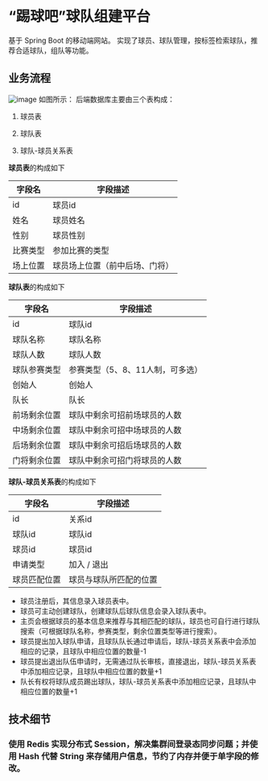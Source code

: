 # “踢球吧”球队组建平台
基于 Spring Boot 的移动端网站。
实现了球员、球队管理，按标签检索球队，推荐合适球队，组队等功能。
## 业务流程
![image](https://github.com/user-attachments/assets/34e15759-fca9-4050-8760-20a5d15be955)
如图所示：
后端数据库主要由三个表构成：

1. 球员表

2. 球队表

3. 球队-球员关系表

  **球员表**的构成如下

  | 字段名   | 字段描述                       |
  | -------- | ------------------------------ |
  | id       | 球员id                         |
  | 姓名     | 球员姓名                       |
  | 性别     | 球员性别                       |
  | 比赛类型 | 参加比赛的类型                 |
  | 场上位置 | 球员场上位置（前中后场、门将） |

  **球队表**的构成如下

  | 字段名       | 字段描述                         |
  | ------------ | -------------------------------- |
  | id           | 球队id                           |
  | 球队名称     | 球队名称                         |
  | 球队人数     | 球队人数                         |
  | 球队参赛类型 | 参赛类型（5、8、11人制，可多选） |
  | 创始人       | 创始人                           |
  | 队长         | 队长                             |
  | 前场剩余位置 | 球队中剩余可招前场球员的人数     |
  | 中场剩余位置 | 球队中剩余可招中场球员的人数     |
  | 后场剩余位置 | 球队中剩余可招后场球员的人数     |
  | 门将剩余位置 | 球队中剩余可招门将球员的人数     |

  **球队-球员关系表**的构成如下

  | 字段名       | 字段描述               |
  | ------------ | ---------------------- |
  | id           | 关系id                 |
  | 球队id       | 球队id                 |
  | 球员id       | 球员id                 |
  | 申请类型     | 加入 / 退出            |
  | 球员匹配位置 | 球员与球队所匹配的位置 |

* 球员注册后，其信息录入球员表中。
* 球员可主动创建球队，创建球队后球队信息会录入球队表中。
* 主页会根据球员的基本信息来推荐与其相匹配的球队，球员也可自行进行球队搜索（可根据球队名称，参赛类型，剩余位置类型等进行搜索）。
* 球员提出加入球队申请，且球队队长通过申请后，球队-球员关系表中会添加相应的记录，且球队中相应位置的数量-1
* 球员提出退出队伍申请时，无需通过队长审核，直接退出，球队-球员关系表中添加相应记录，且球队中相应位置的数量+1
* 队长有权将球队成员踢出球队，球队-球员关系表中添加相应记录，且球队中相应位置的数量+1

## 技术细节

### 使用 Redis 实现分布式 Session，解决集群间登录态同步问题；并使用 Hash 代替 String 来存储用户信息，节约了内存并便于单字段的修改。


